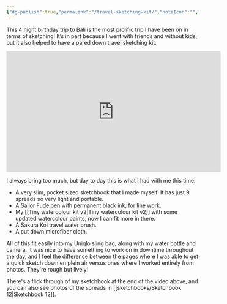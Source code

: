 ```yaml
---
{"dg-publish":true,"permalink":"/travel-sketching-kit/","noteIcon":"","created":"2025-08-06"}
---
```


This 4 night birthday trip to Bali is the most prolific trip I have been on in terms of sketching! It’s in part because I went with friends and without kids, but it also helped to have a pared down travel sketching kit.

<iframe width="560" height="315" src="https://www.youtube-nocookie.com/embed/eNvkIDlL-qg?si=3IYNVkkLXLOggSIV" title="YouTube video player" frameborder="0" allow="accelerometer; autoplay; clipboard-write; encrypted-media; gyroscope; picture-in-picture; web-share" referrerpolicy="strict-origin-when-cross-origin" allowfullscreen></iframe>

I always bring too much, but day to day this is what I had with me this time:
* A very slim, pocket sized sketchbook that I made myself. It has just 9 spreads so very light and portable.
* A Sailor Fude pen with permanent black ink, for line work.
* My [[Tiny watercolour kit v2\|Tiny watercolour kit v2]] with some updated watercolour paints, now I can fit more in there.
* A Sakura Koi travel water brush.
* A cut down microfiber cloth.

All of this fit easily into my Uniqlo sling bag, along with my water bottle and camera. It was nice to have something to work on in downtime throughout the day, and I feel the difference between the pages where I was able to get a quick sketch down en plein air versus ones where I worked entirely from photos. They're rough but lively!

There's a flick through of my sketchbook at the end of the video above, and you can also see photos of the spreads in [[sketchbooks/Sketchbook 12\|Sketchbook 12]].